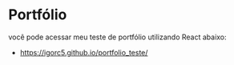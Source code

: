 # Portfólio 

você pode acessar meu teste de portfólio utilizando React abaixo:

- https://igorc5.github.io/portfolio_teste/

